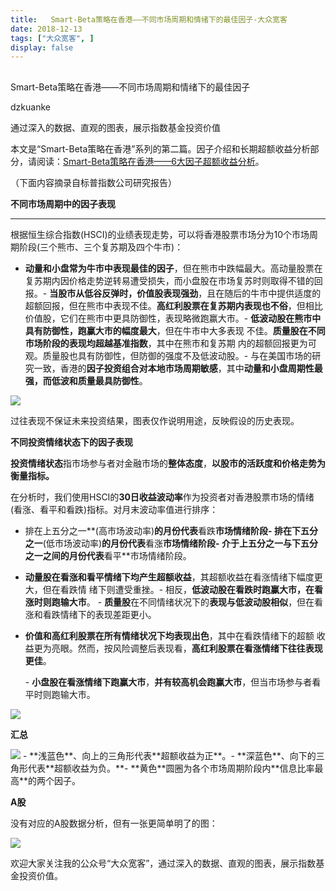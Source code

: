 ```yaml
---
title:   Smart-Beta策略在香港——不同市场周期和情绪下的最佳因子-大众宽客
date: 2018-12-13
tags: ["大众宽客", ]
display: false
---
```



## 



Smart-Beta策略在香港——不同市场周期和情绪下的最佳因子




dzkuanke




通过深入的数据、直观的图表，展示指数基金投资价值


本文是“Smart-Beta策略在香港”系列的第二篇。因子介绍和长期超额收益分析部分，请阅读：[Smart-Beta策略在香港——6大因子超额收益分析](http://mp.weixin.qq.com/s?__biz=MzAwMTc1MDcwNw==&amp;mid=2648273616&amp;idx=1&amp;sn=9201fe015d0c76d882627e1c7fba840d&amp;chksm=82f9310cb58eb81af2c0f9068829d5255d42e037525d28b981a50ea152e450a946fecbec311c&amp;scene=21#wechat_redirect)。



（下面内容摘录自标普指数公司研究报告）

**不同市场周期中的因子表现**

****

根据恒生综合指数(HSCI)的业绩表现走势，可以将香港股票市场分为10个市场周期阶段(三个熊市、三个复苏期及四个牛市)：
- **动量和小盘常为牛市中表现最佳的因子**，但在熊市中跌幅最大。高动量股票在复苏期内因价格走势逆转易遭受损失，而小盘股在市场复苏时则取得不错的回报。- **当股市从低谷反弹时，价值股表现强劲**，且在随后的牛市中提供适度的超额回报，但在熊市中表现不佳。**高红利股票在复苏期内表现也不俗**，但相比价值股，它们在熊市中更具防御性，表现略微跑赢大市。- **低波动股在熊市中具有防御性，跑赢大市的幅度最大**，但在牛市中大多表现 不佳。**质量股在不同市场阶段的表现均超越基准指数**，其中在熊市和复苏期 内的超额回报更为可观。质量股也具有防御性，但防御的强度不及低波动股。- 与在美国市场的研究一致，香港的**因子投资组合对本地市场周期敏感**，其中**动量和小盘周期性最强，而低波和质量最具防御性**。
<img class="" data-copyright="0" data-ratio="0.7963636363636364" data-s="300,640" src="https://mmbiz.qpic.cn/mmbiz_png/PKw3FQPmhIiaIMicnuD8ibRwsBqeMWtGicaUCJWUnXj1nrva7RgblZpvM4VtAqM9S3BAdy3hPOjOOqBcNrpySYQNXA/640?wx_fmt=png" data-type="png" data-w="1650" style=""/>

过往表现不保证未来投资结果，图表仅作说明用途，反映假设的历史表现。



**不同投资情绪状态下的因子表现**



**投资情绪状态**指市场参与者对金融市场的**整体态度**，**以股市的活跃度和价格走势为衡量指标。**



在分析时，我们使用HSCI的**30日收益波动率**作为投资者对香港股票市场的情绪(看涨、看平和看跌)指标。对月末波动率值进行排序：
- 排在上五分之一**(高市场波动率)**的月份代表**看跌**市场情绪阶段- 排在下五分之一**(低市场波动率)**的月份代表**看涨**市场情绪阶段- 介于上五分之一与下五分之一之间的月份代表**看平**市场情绪阶段。

- **动量股在看涨和看平情绪下均产生超额收益**，其超额收益在看涨情绪下幅度更大，但在看跌情 绪下则遭受重挫。- 相反，**低波动股在看跌时跑赢大市，在看涨时则跑输大市**。&nbsp;- **质量股**在不同情绪状况下的**表现与低波动股相似**，但在看涨和看跌情绪下的表现差距更小。<li><p>**价值和高红利股票在所有情绪状况下均表现出色**，其中在看跌情绪下的超额
收益更为亮眼。然而，按风险调整后表现看，**高红利股票在看涨情绪下往往表现更佳**。</p></li>- **小盘股在看涨情绪下跑赢大市**，**并有较高机会跑赢大市**，但当市场参与者看平时则跑输大市。


<img class="" data-copyright="0" data-ratio="0.539568345323741" data-s="300,640" src="https://mmbiz.qpic.cn/mmbiz_png/PKw3FQPmhIiaIMicnuD8ibRwsBqeMWtGicaU912chNKqnmCDwHH55Yicm8rDc5ACMtTO7dicIeqsKPyIRoTPGZ7L3fEw/640?wx_fmt=png" data-type="png" data-w="1112" style=""/>



**汇总**

<img class="" data-copyright="0" data-ratio="0.38070175438596493" data-s="300,640" src="https://mmbiz.qpic.cn/mmbiz_png/PKw3FQPmhIiaIMicnuD8ibRwsBqeMWtGicaU4CUtA8KLrkyU9EgoPOfhNtbU18cYfCoIIhBzVkRia8YBZ6UAlp3CiakA/640?wx_fmt=png" data-type="png" data-w="1140" style=""/>
- **浅蓝色**、向上的三角形代表**超额收益为正**。- **深蓝色**、向下的三角形代表**超额收益为负。**- **黄色**圆圈为各个市场周期阶段内**信息比率最高**的两个因子。


**A股**

没有对应的A股数据分析，但有一张更简单明了的图：

<img class="" data-copyright="0" data-ratio="0.9517766497461929" data-s="300,640" src="https://mmbiz.qpic.cn/mmbiz_png/PKw3FQPmhIiaIMicnuD8ibRwsBqeMWtGicaUoInIHLaKmuQTjd1zycsyWEZICST3azErNvkTMU6njDdzJScRhV7XTg/640?wx_fmt=png" data-type="png" data-w="1576" style=""/>



欢迎大家关注我的公众号<h-char unicode="201c" class="biaodian cjk bd-open punct">“</h-char>大众宽客<h-char unicode="201d" class="biaodian cjk bd-close bd-end punct">”</h-char><h-char unicode="ff0c" class="biaodian cjk bd-end bd-cop bd-hangable bd-jiya"><h-inner>，</h-inner></h-char>通过深入的数据<h-char unicode="3001" class="biaodian cjk bd-end bd-cop bd-hangable bd-jiya"><h-inner>、</h-inner></h-char>直观的图表<h-char unicode="ff0c" class="biaodian cjk bd-end bd-cop bd-hangable bd-jiya"><h-inner>，</h-inner></h-char>展示指数基金投资价值。